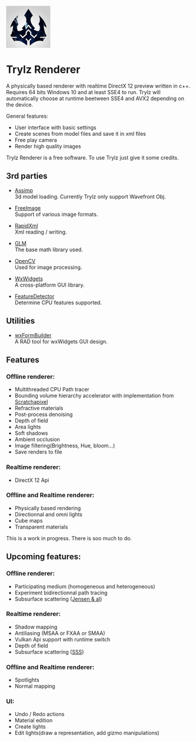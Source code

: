 ![logo](logo.jpg?raw=true)
# Trylz Renderer

A physically based renderer with realtime DirectX 12 preview written in c++.  
Requires 64 bits Windows 10 and at least SSE4 to run. 
Trylz will automatically choose at runtime beetween SSE4 and AVX2 depending on the device.

General features:  
- User interface with basic settings
- Create scenes from model files and save it in xml files
- Free play camera
- Render high quality images

Trylz Renderer is a free software. To use Trylz just give it some credits.

## 3rd parties  
- [Assimp](http://assimp.sourceforge.net)  
3d model loading. Currently Trylz only support Wavefront Obj.  

- [FreeImage](http://freeimage.sourceforge.net)  
Support of various image formats.  

- [RapidXml](http://rapidxml.sourceforge.net/)  
Xml reading / writing.  
 
 - [GLM](https://glm.g-truc.net/0.9.8/index.html)  
The base math library used.  

 - [OpenCV](https://opencv.org)  
Used for image processing.

 - [WxWidgets](https://www.wxwidgets.org/)  
A cross-platform GUI library.

 - [FeatureDetector](https://github.com/Mysticial/FeatureDetector)  
Determine CPU features supported.

## Utilities
- [wxFormBuilder](https://github.com/wxFormBuilder/wxFormBuilder)  
A RAD tool for wxWidgets GUI design.

## Features

### Offline renderer:  
- Multithreaded CPU Path tracer
- Bounding volume hierarchy accelerator with implementation from [Scratchapixel](https://www.scratchapixel.com/) 
- Refractive materials 
- Post-process denoising  
- Depth of field
- Area lights
- Soft shadows
- Ambient occlusion
- Image filtering(Brightness, Hue, bloom...)
- Save renders to file

### Realtime renderer:
- DirectX 12 Api

### Offline and Realtime renderer: 
- Physically based rendering
- Directionnal and omni lights  
- Cube maps 
- Transparent materials  

This is a work in progress. There is soo much to do.  


## Upcoming features:  

### Offline renderer:
- Participating medium (homogeneous and heterogeneous)
- Experiment bidirectionnal path tracing
- Subsurface scattering ([Jensen & al](http://jbit.net/~sparky/bssrdf.pdf))

### Realtime renderer:
- Shadow mapping
- Antiliasing (MSAA or FXAA or SMAA)
- Vulkan Api support with runtime switch
- Depth of field
- Subsurface scattering ([SSS](http://www.iryoku.com/separable-sss/))

### Offline and Realtime renderer: 
- Spotlights
- Normal mapping

### UI:
- Undo / Redo actions
- Material edition
- Create lights  
- Edit lights(draw a representation, add gizmo manipulations)
